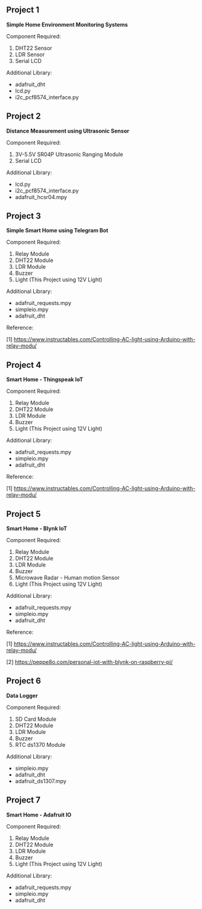 ## Project 1
<p><b>Simple Home Environment Monitoring Systems</b></p>
Component Required:

1. DHT22 Sensor
2. LDR Sensor
3. Serial LCD

Additional Library:
- adafruit_dht
- lcd.py
- i2c_pcf8574_interface.py

## Project 2
<p><b>Distance Measurement using Ultrasonic Sensor</b></p>
Component Required:

1. 3V-5.5V SR04P Ultrasonic Ranging Module
2. Serial LCD

Additional Library:
- lcd.py
- i2c_pcf8574_interface.py
- adafruit_hcsr04.mpy 
    
## Project 3
<p><b>Simple Smart Home using Telegram Bot</b></p>
Component Required:

1. Relay Module
2. DHT22 Module
3. LDR Module
4. Buzzer
5. Light (This Project using 12V Light)

Additional Library:
- adafruit_requests.mpy
- simpleio.mpy
- adafruit_dht

Reference:

[1] https://www.instructables.com/Controlling-AC-light-using-Arduino-with-relay-modu/

## Project 4
<p><b>Smart Home - Thingspeak IoT</b></p>
Component Required:

1. Relay Module
2. DHT22 Module
3. LDR Module
4. Buzzer
5. Light (This Project using 12V Light)

Additional Library:
- adafruit_requests.mpy
- simpleio.mpy
- adafruit_dht

Reference:

[1] https://www.instructables.com/Controlling-AC-light-using-Arduino-with-relay-modu/

## Project 5
<p><b>Smart Home - Blynk IoT</b></p>
Component Required:

1. Relay Module
2. DHT22 Module
3. LDR Module
4. Buzzer
5. Microwave Radar - Human motion Sensor
6. Light (This Project using 12V Light)

Additional Library:
- adafruit_requests.mpy
- simpleio.mpy
- adafruit_dht

Reference:

[1] https://www.instructables.com/Controlling-AC-light-using-Arduino-with-relay-modu/

[2] https://peppe8o.com/personal-iot-with-blynk-on-raspberry-pi/

## Project 6
<p><b>Data Logger</b></p>
Component Required:

1. SD Card Module
2. DHT22 Module
3. LDR Module
4. Buzzer
5. RTC ds1370 Module

Additional Library:
- simpleio.mpy
- adafruit_dht
- adafruit_ds1307.mpy

## Project 7
<p><b>Smart Home - Adafruit IO</b></p>
Component Required:

1. Relay Module
2. DHT22 Module
3. LDR Module
4. Buzzer
5. Light (This Project using 12V Light)

Additional Library:
- adafruit_requests.mpy
- simpleio.mpy
- adafruit_dht
